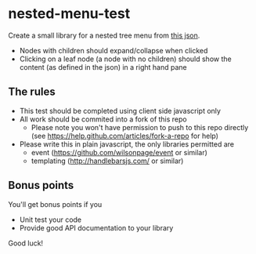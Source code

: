 # nested-menu-test
Create a small library for a nested tree menu from [this json](config.json).

 * Nodes with children should expand/collapse when clicked
 * Clicking on a leaf node (a node with no children) should show the content (as defined in the json) in a right hand pane


## The rules

 * This test should be completed using client side javascript only
 * All work should be commited into a fork of this repo
   * Please note you won't have permission to push to this repo directly (see <https://help.github.com/articles/fork-a-repo> for help)
 * Please write this in plain javascript, the only libraries permitted are
   * event (https://github.com/wilsonpage/event or similar)
   * templating (http://handlebarsjs.com/ or similar)


## Bonus points
You'll get bonus points if you

 * Unit test your code
 * Provide good API documentation to your library

Good luck!


